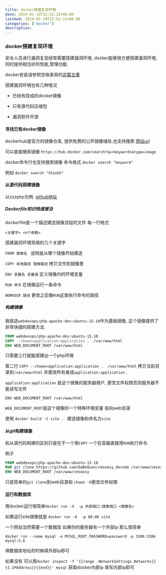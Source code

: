 ```yaml
---
title: docker搭建复现环境
date: 2019-01-19T22:52:13+08:00
lastmod: 2019-01-19T22:52:13+08:00
categories: ["docker"]
description:
---
```


### docker搭建复现环境

安全人员进行漏洞复现经常需要搭建漏洞环境, docker能够很方便搭建漏洞环境,同时提供相当好的性能,管理功能.

docker安装请参照空格表哥的[这篇文章](https://bbs.ichunqiu.com/forum.php?mod=viewthread&tid=47689&highlight=docker) 

搭建漏洞环境也有几种情况  

- 已经有现成的docker镜像

- 只有源代码压缩包

- 漏洞软件开源

  

#### 寻找已有docker镜像

dockerhub是官方的镜像仓库, 提供免费的公开镜像储存,也支持搜索   [网站url](https://hub.docker.com/) 

可以直接搜索镜像 `https://hub.docker.com/search?q=<keyword>&type=image`

docker命令行也支持搜索镜像 命令格式 `docker search "keyword" `

例如 `docker search "think5"`



#### 从源代码搭建镜像

以zzzphp为例. [github地址](https://github.com/Earth-Online/poc_test/tree/master/zzzphp) 



##### Dockerfile知识快速普及

dockerfile是一个描述建造镜像流程的文件 每一行格式 

`<关键字> <n个参数>`  

搭建漏洞环境常用的几个关键字 

`FROM 镜像名 `  说明是从哪个镜像开始建造 

`COPY 本地路径 镜像路径`  拷贝文件到镜像里

`ENV 变量名 变量值` 定义镜像内的环境变量

`RUN 命令` 在镜像运行一条命令

`WORKDIR 路径`   更改之后像`RUN`这类执行命令的路径



##### 构建镜像

我挑选`webdevops/php-apache-dev:ubuntu-15.10`作为基础镜像, 这个镜像提供了非常快捷的搭建方法.

```dockerfile
FROM webdevops/php-apache-dev:ubuntu-15.10
COPY --chown=application:application .  /var/www/html
ENV WEB_DOCUMENT_ROOT /var/www/html
```

 只需要三行就能搭建出一个php环境

第二行 `COPY --chown=application:application .  /var/www/html` 拷贝当前目录到`/var/www/html` 并更改所有者成`application:application` .

`application:application` 是这个镜像的服务器用户, 更改文件权限否则服务器不能读写文件

`ENV WEB_DOCUMENT_ROOT /var/www/html` 

 `WEB_DOCUMENT_ROOT`是这个镜像的一个特殊环境变量 指向web目录



使用 `docker build -t site . ` 建造镜像和命名为`site`



#### 从git构建镜像

和从源代码构建的区别只是在于一个用`COPY` 一个在容器直接用`RUN`执行命令. 

例子

```dockerfile
FROM webdevops/php-apache-dev:ubuntu-15.10
RUN git clone https://github.com/DaBoQuan/cmseasy_decode /var/www/cmseasy && chown -R application:application /var/www/cmseasy
ENV WEB_DOCUMENT_ROOT /var/www/cmseasy
```

只是简单的`git clone`到web目录和 `chown -R`更改文件权限



#### 运行和数据库

用docker运行很简单`docker run -d  -p 外部端口:镜像端口 <镜像名>` 

如果运行site镜像就是 `docker run -d  -p 80:80 site`

一个网站当然需要一个数据库  如果你的服务器有一个外部ip 那么很简单

`docker run --name mysql -e MYSQL_ROOT_PASSWORD=password -p 3306:3306  mysql:5.6`

填数据库地址的时候填外部ip即可

如果没有 可以用`docker inspect -f '{{range .NetworkSettings.Networks}}{{.IPAddress}}{{end}}' mysql` 获取docker内部ip 填写内部ip即可

